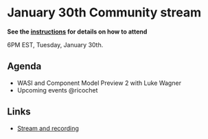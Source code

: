 # January 30th Community stream

**See the [instructions](../README.md) for details on how to attend**

6PM EST, Tuesday, January 30th.

## Agenda

- WASI and Component Model Preview 2 with Luke Wagner 
- Upcoming events @ricochet

## Links

- [Stream and recording](https://www.youtube.com/watch?v=zxwutH0rvQA)
